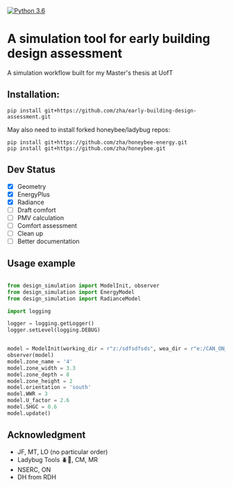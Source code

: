 [![Python 3.6](https://img.shields.io/badge/python-3.6-blue.svg)](https://www.python.org/downloads/release/python-360/)
# A simulation tool for early building design assessment
A simulation workflow built for my Master's thesis at UofT
##  Installation:
```
pip install git+https://github.com/zha/early-building-design-assessment.git
```
May also need to install forked honeybee/ladybug repos:
```
pip install git+https://github.com/zha/honeybee-energy.git
pip install git+https://github.com/zha/honeybee.git
```

## Dev Status
- [x] Geometry
- [x] EnergyPlus
- [x] Radiance
- [ ] Draft comfort
- [ ] PMV calculation
- [ ] Comfort assessment
- [ ] Clean up
- [ ] Better documentation

## Usage example
```python

from design_simulation import ModelInit, observer
from design_simulation import EnergyModel
from design_simulation import RadianceModel

import logging

logger = logging.getLogger()
logger.setLevel(logging.DEBUG)


model = ModelInit(working_dir = r"z:/sdfsdfsds", wea_dir = r"e:/CAN_ON_Toronto.716240_CWEC.epw")
observer(model)
model.zone_name = '4' 
model.zone_width = 3.3
model.zone_depth = 8
model.zone_height = 2
model.orientation = 'south'
model.WWR = 3
model.U_factor = 2.6
model.SHGC = 0.6
model.update()

```

## Acknowledgment
* JF, MT, LO (no particular order)
* Ladybug Tools :beetle::honeybee:, CM, MR
* NSERC, ON
* DH from RDH
